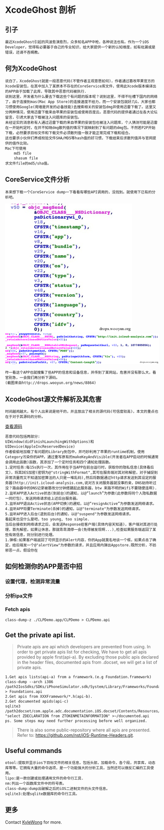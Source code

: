 # XcodeGhost 剖析


## 引子
	最近XcodeGhost引起的风波愈演愈烈，众多知名APP中枪，各种说法也有。作为一个iOS Developer，觉得有必要基于自己的专业知识，给大家提供一个新的认知维度，如有纰漏或是错误，还请不吝赐教。
## 何为XcodeGhost
	说白了，XcodeGhost就是一段恶意代码(不管作者主观意愿如何)，作者通过篡改苹果官方的Xcode安装包，在其中加入了某原本不存在的CoreService库文件，使用此Xcode版本编译出的APP由于加载了此库，导致其中恶意代码被执行.
	说到这里，开发者为什么要去下载这些个有问题的版本呢？说到这里，不得不吐槽下国内的网络了，由于连接到mas(Mac App Store)的连接速度不给力，而一个安装包就好几G，大家也都习惯使用Google(爬墙是开发的必备技能)去搜索相关的安装包dmg并使用迅雷下载了。这里又分两种情况，使用迅雷下载来自苹果的安装包或使用百度云。恶意代码的提供者通过在各大论坛留言，引诱大家去下载被注入问题库的安装包。
	未经证实的消息称有人通过迅雷下载的来自苹果的安装包也被注入问题库，个人猜测可能是迅雷在一开始判定时，在并不知晓dmg散列值的情况下就映射到了有问题的dmg包。不然若P2P开始下载，必然要求目标文件和下载文件必须散列值一致才能正常完成下载和组合。
	这也要求小伙伴们养成校验文件SHA/MD5等hash值的好习惯，下载结束后求散列值并与官网提供的值作比较。
	Mac下可使用
		md5 file 
		shasum file
	求文件file的md5/sha值。
## CoreService文件分析
	本来想下载一个CoreService dump一下看看有哪些API调用的，没找到。就使用下已有的分析吧。
![Pic 1](https://raw.githubusercontent.com/kangwang1988/kangwang1988.github.io/master/_images/xcodeghost_1.jpg)
![Pic 2](https://raw.githubusercontent.com/kangwang1988/kangwang1988.github.io/master/_images/xcodeghost_2.png)

	咋一看这个APP也就搜集了些APP的信息和设备信息，并传到了某网站，危害并没有那么大，看官别急，一会我们再分析下源码。
	(截图来自http://drops.wooyun.org/news/8864)
## XcodeGhost源文件解析及其危害
	时间越闹越大，有个人出来说是他干的，并且放出了相关的源代码(可信度较高)，本文的重点也在于对于其源码的分析。
[查看源码](https://github.com/XcodeGhostSource/XcodeGhost)
	
	恶意代码包括两部分:
	UIWindow(didFinishLaunchingWithOptions)和UIDevice(AppleIncReservedDevice)
	作者偷偷地加载了有问题的Library到包中，并巧妙利用了苹果的runtime机制，使用Category污染你的APP。通过重写原有的makeKeyAndVisible(开发者在APP启动的时候通常会调用此函数)函数，其添加了一个定时任务和四个通知处理函数。
	1.定时任务:每15s执行一次，其作用在于当APP在前台运行时，获取你的隐私信息(具体看后文)，将其DES加密(密钥为@"stringWithFormat",其可在服务端对其对称解密，对于捕捉到异常流量而又不知道加密算法的人只是一堆乱码),然后将数据通过http请求发送到其设定的服务器(http://init.icloud-analysis.com,说对方关闭服务器就没事的亲，DNS劫持听过没？路由器中的DNS记录被篡改分分钟搭建起此服务器，btw 来路不明的Wifi不要随便连啊).
	2.监听APP进入Active状态(到前台)的通知，以@“launch”为参数(此参数将同个人隐私数据一同打包)，发送网络请求给上述后台服务器。
	3.监听APP退出Active状态(APP切换)的通知，以@“resignActive”为参数发送网络请求。
	4.监听APP将要Terminate(杀掉)的通知，以@"terminate"为参数发送网络请求。
	5.监听APP进入后台(退到后台)的通知，以@"suspend"为参数发送网络请求。
	看起来也没什么是吧，too young, too simple.
	当后台接收到网络请求之后，会发送Response给客户端(具体内容天知道)，客户端对其进行处理，首先解密，如果让休息，那就乖乖滴停一会(免得被发现啊...),检查如果服务端返回了某些有效信息，则分别进行处理。
	1.弹框:如果客户端返回了可供显示的Alert内容，你的App就莫名地谈一个框，如果点击了确定，给后端发一个@"alertView"为参数的请求，并且应用内弹出Appstore.既然分析，不妨邪恶一点，假设你在
## 如何检测你的APP是否中招
### 设置代理，检测异常流量
### 分析ipa文件
### Fetch apis

	class-dump-z ./CLPDemo.app/CLPDemo > CLPDemo.api

## Get the private api list.
>	Private apis are api which developers are prevented from using. In order to get private apis list for checking, We have to get all apis provided by apple first(api-a). By excluding those public apis declared in the header files, documented apis from .docset, we will get a list of private apis.

	1.Get apis lists(api-a) from a framework.(e.g Foundation.framework)
	class-dump --arch i386 /path2IosSdks/SDKs/iPhoneSimulator.sdk/System/Library/Frameworks/Foundation.framework/Foundation > Foundations.api
	2.Get apis from XXXFramework/*.h(api-b).
	2.Get documented apids(api-c)
	sqlite3 /path2docset/com.apple.adc.documentation.iOS.docset/Contents/Resources/docSet.dsidx "select ZDECLARATION from ZTOKENMETAINFORMATION" >~/documented.api
	ps. Some steps may need further processing before well organized.
	
>   There is also some public-repository where all apis are presented.
	Refer to: https://github.com/nst/iOS-Runtime-Headers.git.
	
## Useful commands

	otool:提取并显示ios下目标文件的相关信息，包括头部，加载命令，各个段，共享库，动态库等等。它拥有大量的命令选项，是一个功能强大的分析工具，当然还可以做反汇编的工具使用。
	lipo:是一款创建或处理通用文件的命令行工具.
	nm:列出一个函数库文件中的符号表。
	class-dump:dump出破解之后的iOS二进制文件的头文件信息。
	sqlite3:处理sqlite数据库的命令行工具。

## 更多
Contact [KyleWong](mailto:kang.wang1988@gmail.com) for more.
